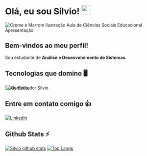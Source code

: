 # Olá, eu sou Sílvio! <img src="https://media.giphy.com/media/hvRJCLFzcasrR4ia7z/giphy.gif" width="30" max-width="100px">
![Creme e Marrom Ilustração Aula de Ciências Sociais Educacional Apresentação](https://user-images.githubusercontent.com/83843862/118691747-c1168280-b7df-11eb-9e10-f6acf67b27a8.png)

## Bem-vindos ao meu perfil!
Sou estudante de **Análise e Desenvolvimento de Sistemas**.

## Tecnologias que domino :desktop_computer:
<img src="https://raw.githubusercontent.com/MicaelliMedeiros/micaellimedeiros/master/image/computer-illustration.png" style="position: absolute; z-index: 2;" max-width="400" align="right" alt="Computador Silvio">

[![My Skills](https://skillicons.dev/icons?i=js,html,css,linux)](https://skillicons.dev)

## Entre em contato comigo :thumbsup:

[![Linkedin](https://skillicons.dev/icons?i=linkedin)](https://www.linkedin.com/in/silvio-fabian/)

## Github Stats :zap:

[![Silvio github stats](https://github-readme-stats.vercel.app/api?username=SilvioFabian1&show_icons=true&theme=dark&locale)](https://github.com/SilvioFabian1/github-readme-stats) 
[![Top Langs](https://github-readme-stats.vercel.app/api/top-langs/?username=SilvioFabian1&layout=compact&theme=dark&locale)](https://github.com/SilvioFabian1/github-readme-stats)

